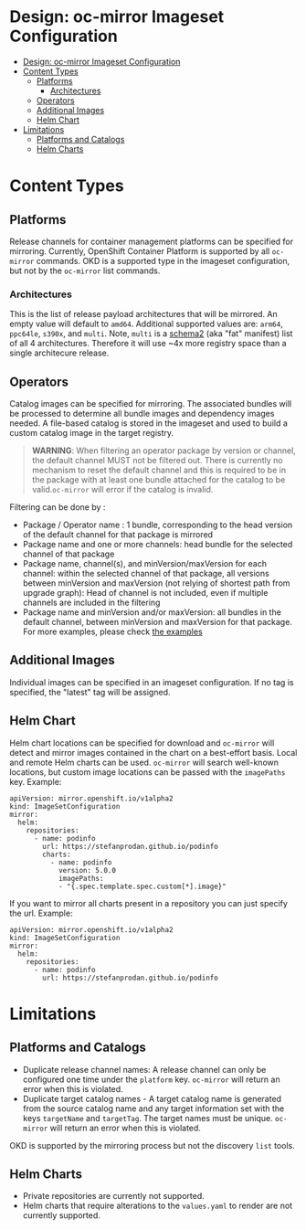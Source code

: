 Design: oc-mirror Imageset Configuration
===

- [Design: oc-mirror Imageset Configuration](#design-oc-mirror-imageset-configuration)
- [Content Types](#content-types)
  - [Platforms](#platforms)
    - [Architectures](#architectures)
  - [Operators](#operators)
  - [Additional Images](#additional-images)
  - [Helm Chart](#helm-chart)
- [Limitations](#limitations)
  - [Platforms and Catalogs](#platforms-and-catalogs)
  - [Helm Charts](#helm-charts)


# Content Types

## Platforms

Release channels for container management platforms can be specified for mirroring.
Currently, OpenShift Container Platform is supported by all `oc-mirror` commands.
OKD is a supported type in the imageset configuration, but not by the `oc-mirror` list commands.

### Architectures

This is the list of release payload architectures that will be mirrored. An empty value will default to `amd64`. Additional supported values are: `arm64`, `ppc64le`, `s390x`, and `multi`. Note, `multi` is a [schema2](https://github.com/opencontainers/image-spec/blob/main/image-index.md#example-image-index) (aka "fat" manifest) list of all 4 architectures. Therefore it will use ~4x more registry space than a single architecure release.

## Operators

Catalog images can be specified for mirroring. The associated bundles will be processed
to determine all bundle images and dependency images needed.
A file-based catalog is stored in the imageset and used to build
a custom catalog image in the target registry.

> **WARNING**: When filtering an operator package by version or channel, the default channel MUST not be filtered out. There is currently no mechanism to reset the default channel and this is required to be in the package with at least one bundle attached for the catalog to be valid.`oc-mirror` will error if the catalog is invalid.

Filtering can be done by : 
* Package / Operator name : 1 bundle, corresponding to the head version of the default channel for that package is mirrored
* Package name and one or more channels: head bundle for the selected channel of that package
* Package name, channel(s), and minVersion/maxVersion for each channel: within the selected channel of that package, all versions between minVersion and maxVersion (not relying of shortest path from upgrade graph): Head of channel is not included, even if multiple channels are included in the filtering
* Package name and minVersion and/or maxVersion: all bundles in the default channel, between minVersion and maxVersion for that package. 
For more examples, please check [the examples](../examples/imageset-config-filter-catalog.yaml)

## Additional Images

Individual images can be specified in an imageset configuration. If no tag is specified, the "latest" tag will be assigned.

## Helm Chart

Helm chart locations can be specified for download and `oc-mirror` will detect and mirror images contained in the chart
on a best-effort basis. Local and remote Helm charts can be used. `oc-mirror` will search well-known locations, but custom image locations can be passed with the `imagePaths` key. Example:


```
apiVersion: mirror.openshift.io/v1alpha2
kind: ImageSetConfiguration
mirror:
  helm:
    repositories:
      - name: podinfo
        url: https://stefanprodan.github.io/podinfo
        charts:
          - name: podinfo
            version: 5.0.0
            imagePaths:
            - "{.spec.template.spec.custom[*].image}"
```

If you want to mirror all charts present in a repository you can just specify the url. Example:

```
apiVersion: mirror.openshift.io/v1alpha2
kind: ImageSetConfiguration
mirror:
  helm:
    repositories:
      - name: podinfo
        url: https://stefanprodan.github.io/podinfo
```

# Limitations

## Platforms and Catalogs

- Duplicate release channel names: A release channel can only be configured one time under the `platform` key. `oc-mirror` will return an error when this is violated.
- Duplicate target catalog names - A target catalog name is generated from the source catalog name and any target information set with the keys `targetName` and `targetTag`. The target names must be unique. `oc-mirror` will return an error when this is violated.

OKD is supported by the mirroring process but not the discovery `list` tools.

## Helm Charts

- Private repositories are currently not supported.
- Helm charts that require alterations to the `values.yaml` to render are not currently supported.




